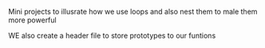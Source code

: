 Mini projects to illusrate how we use loops and also nest them to male them more powerful

WE also create a header file to store prototypes to our funtions 
